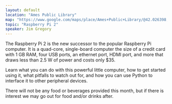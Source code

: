 ```yaml
---
layout: default
location: "Ames Public Library"
map: "https://www.google.com/maps/place/Ames+Public+Library/@42.026398,-93.612512,17z/data=!3m1!4b1!4m2!3m1!1s0x87ee707f797742ed:0x5924bd51e32fc492"
topic: "Raspberry Pi 2"
speaker: Jim Gregory
---
```


The Raspberry Pi 2 is the new successor to the popular Raspberry Pi computer.  It is a quad-core, single-board computer the size of a credit card with 1 GB RAM, four USB ports, an ethernet port, HDMI port, and more that draws less than 2.5 W of power and costs only $35.

Learn what you can do with this powerful little computer, how to get started using it, what pitfalls to watch out for, and how you can use Python to interface it to other peripheral devices.

There will not be any food or beverages provided this month, but if there is interest we may go out for food and/or drinks after.
